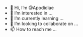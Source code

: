 - 👋 Hi, I’m @Apodidiae
- 👀 I’m interested in ...
- 🌱 I’m currently learning ...
- 💞️ I’m looking to collaborate on ...
- 📫 How to reach me ...

<!---
Apodidiae/Apodidiae is a ✨ special ✨ repository because its `README.md` (this file) appears on your GitHub profile.
You can click the Preview link to take a look at your changes.
--->
